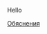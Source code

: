 Hello
<script language="JavaScript">
function explanation (id) {
    document.getElementById(id).style.display="block"; 
}
</script>

<a href="javascript:explanation('xxx')">Обяснения</a><br>
<div id="xxx" style="display:none">
bla bla bla
</div>
